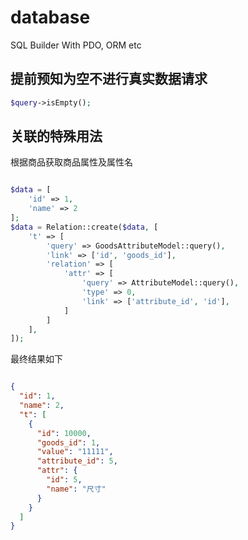 # database
SQL Builder With PDO, ORM etc

## 提前预知为空不进行真实数据请求

```php
$query->isEmpty();
```

## 关联的特殊用法

根据商品获取商品属性及属性名

```php

$data = [
    'id' => 1,
    'name' => 2
];
$data = Relation::create($data, [
    't' => [
        'query' => GoodsAttributeModel::query(),
        'link' => ['id', 'goods_id'],
        'relation' => [
            'attr' => [
                'query' => AttributeModel::query(),
                'type' => 0,
                'link' => ['attribute_id', 'id'],
            ]
        ]
    ],
]);

```

最终结果如下

```json

{
  "id": 1,
  "name": 2,
  "t": [
    {
      "id": 10000,
      "goods_id": 1,
      "value": "11111",
      "attribute_id": 5,
      "attr": {
        "id": 5,
        "name": "尺寸"
      }
    }
  ]
}

```
